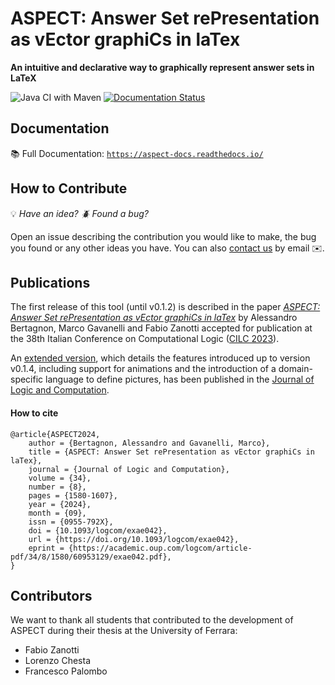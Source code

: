 # ASPECT: Answer Set rePresentation as vEctor graphiCs in laTex
**An intuitive and declarative way to graphically represent answer sets in LaTeX**

![Java CI with Maven](https://github.com/abertagnon/aspect/actions/workflows/maven.yml/badge.svg?branch=main)
[![Documentation Status](https://readthedocs.org/projects/aspect-docs/badge/?version=latest)](https://aspect-docs.readthedocs.io/en/latest/?badge=latest)

## Documentation
📚 Full Documentation: [`https://aspect-docs.readthedocs.io/`](https://aspect-docs.readthedocs.io/)

## How to Contribute
:bulb: *Have an idea? :beetle: Found a bug?*

Open an issue describing the contribution you would like to make, the bug you found or any other ideas you have. 
You can also [contact us](https://docente.unife.it/alessandro.bertagnon) by email :envelope:.

## Publications
The first release of this tool (until v0.1.2) is described in the paper [*ASPECT: Answer Set rePresentation as vEctor graphiCs in laTex*](https://ceur-ws.org/Vol-3428/paper3.pdf) by Alessandro Bertagnon, Marco Gavanelli and Fabio Zanotti accepted for publication at the 38th Italian Conference on Computational Logic ([CILC 2023](https://www.programmazionelogica.it/associazione/il-convegno/cilc23/)).

An [extended version](https://academic.oup.com/logcom/article/34/8/1580/7744200), which details the features introduced up to version v0.1.4, including support for animations and the introduction of a domain-specific language to define pictures, has been published in the [Journal of Logic and Computation](https://academic.oup.com/logcom). 

#### How to cite
```
@article{ASPECT2024,
    author = {Bertagnon, Alessandro and Gavanelli, Marco},
    title = {ASPECT: Answer Set rePresentation as vEctor graphiCs in laTex},
    journal = {Journal of Logic and Computation},
    volume = {34},
    number = {8},
    pages = {1580-1607},
    year = {2024},
    month = {09},
    issn = {0955-792X},
    doi = {10.1093/logcom/exae042},
    url = {https://doi.org/10.1093/logcom/exae042},
    eprint = {https://academic.oup.com/logcom/article-pdf/34/8/1580/60953129/exae042.pdf},
}
```

## Contributors
We want to thank all students that contributed to the development of ASPECT during their thesis at the University of Ferrara:
- Fabio Zanotti
- Lorenzo Chesta
- Francesco Palombo   
